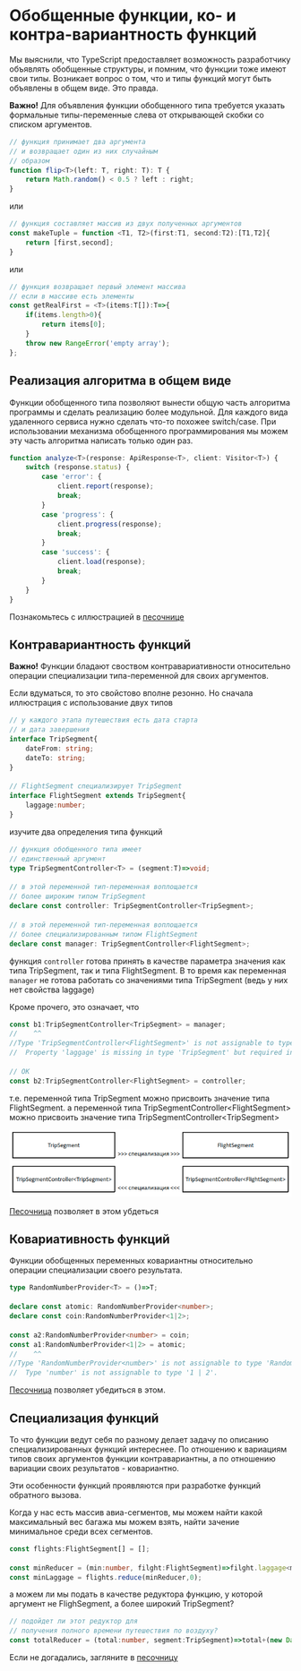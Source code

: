 # Обобщенные функции, ко- и контра-вариантность функций

Мы выяснили, что TypeScript предоставляет возможность разработчику объявлять обобщенные структуры, и помним, что функции тоже имеют свои типы. Возникает вопрос о том, что и типы функций могут быть объявлены в общем виде. Это правда.

**Важно!** Для объявления функции обобщенного типа требуется указать формальные типы-переменные слева от открывающей скобки со списком аргументов.

```ts
// функция принимает два аргумента
// и возвращает один из них случайным 
// образом
function flip<T>(left: T, right: T): T {
    return Math.random() < 0.5 ? left : right;
}
```

или

```ts
// функция составляет массив из двух полученных аргументов
const makeTuple = function <T1, T2>(first:T1, second:T2):[T1,T2]{
    return [first,second];
}
```

или

```ts
// функция возвращает первый элемент массива
// если в массиве есть элементы
const getRealFirst = <T>(items:T[]):T=>{
    if(items.length>0){
        return items[0];
    }
    throw new RangeError('empty array');
};
```

## Реализация алгоритма в общем виде

Функции обобщенного типа позволяют вынести общую часть алгоритма программы и сделать реализацию более модульной. Для каждого вида удаленного сервиса нужно сделать что-то похожее switch/case. При использовании механизма обобщенного программирования мы можем эту часть алгоритма написать только один раз.

```ts
function analyze<T>(response: ApiResponse<T>, client: Visitor<T>) {
    switch (response.status) {
        case 'error': {
            client.report(response);
            break;
        }
        case 'progress': {
            client.progress(response);
            break;
        }
        case 'success': {
            client.load(response);
            break;
        }
    }
}
```

Познакомьтесь с иллюстрацией в [песочнице](https://www.typescriptlang.org/play?removeComments=true&jsx=0&ssl=39&ssc=2&pln=24&pc=1#code/JYOwLgpgTgZghgYwgAgLIQM4bgcwgHgBUA+ZAbwChlrkMw4wBXDALmQHINGEkt2BuKjQAmDOG0KCAvhVCRYiFAEEADsACiUKAHso5IdToNmbdtB1QBB5AFtM2PGzpRQOaRVnho8JMgAKOjhQ9vo0tPRMrBwqgcF8gmFg2vQANmwgjDYARtAJItogEOmZOVDunvI+KABqwBjASVBEpJRhKdpwwgAUAG5wKYxF5Mii9BLIUgCUbD3awMJ51MEqumBd5rpsZLb2uEPOrhPTyLPzi8gx2kH2XUaQW8hJqcXZ0AA0IwVDGa96UzNzBYUGQUMAATxUyjUACVMCsQBgCCRkABeNC7PDNZAAH2Qqg0Wl0OP8sXsggoMEYIAQYGABWQcBA-TBAC8kcQunF4Yi2PjYRhueyPggUsAIOA2LV6o1mpNQjQMAB3BoIAAWyE5cIKiIAdHdmHLWmEaAg4IiOBtLFtrMaTaLxWAdctVpqBdqIJNzrbqFlgnAANZemgyb3IU3m9iXa58a2hsIisXgHVRuIYV2Cz0272+iABoPUEPe8MoTjcXgYdixuPUBMOnXtTrp92Z6s+v2BrMF6wyKRAA)

## Контравариантность функций

**Важно!** Функции бладают своством контравариативности относительно операции специализации типа-переменной для своих аргументов.

Если вдуматься, то это свойстово вполне резонно. Но сначала иллюстрация с использование двух типов

```ts
// у каждого этапа путешествия есть дата старта 
// и дата завершения
interface TripSegment{
    dateFrom: string;
    dateTo: string;
}

// FlightSegment специализирует TripSegment
interface FlightSegment extends TripSegment{
    laggage:number;
}
```

изучите два определения типа функций

```ts
// функция обобщенного типа имеет
// единственный аргумент
type TripSegmentController<T> = (segment:T)=>void;

// в этой переменной тип-переменная воплощается
// более широким типом TripSegment
declare const controller: TripSegmentController<TripSegment>;

// в этой переменной тип-переменная воплощается 
// более специализированным типом FlightSegment
declare const manager: TripSegmentController<FlightSegment>;
```

функция `controller` готова принять в качестве параметра значения как типа TripSegment, так и типа FlightSegment. В то время как переменная `manager` не готова работать со значениями типа TripSegment (ведь у них нет свойства laggage)

Кроме прочего, это означает, что

```ts
const b1:TripSegmentController<TripSegment> = manager;
//    ^^
//Type 'TripSegmentController<FlightSegment>' is not assignable to type 'TripSegmentController<TripSegment>'.
//  Property 'laggage' is missing in type 'TripSegment' but required in type 'FlightSegment'.

// ОК
const b2:TripSegmentController<FlightSegment> = controller;
```

т.е. переменной типа TripSegment можно присвоить значение типа FlightSegment. а переменной типа TripSegmentController&lt;FlightSegment> можно присвоить значение типа TripSegmentController&lt;TripSegment>

![контравариативность функций](assets/contravariance.png)

[Песочница](https://www.typescriptlang.org/play?removeComments=true&jsx=0#code/JYOwLgpgTgZghgYwgAgCpWABwMoQOYC2E4A3gFDKXIAmckAYlAPYEBcyAzmBiHgNwUqtSKibsuPfmQC+ZMqEixEKegBtgeABZhchYmGQQAHpBDUOaDDnxFSgyqrh48TiKxABXAgCNoA2WRgAJ6YKOhYurZgAMJM4MyqqtAAPKgAfMgAvMgAFBw2+qyoAJSZaQBuTMDUAmTUEAiOUCgIcVzIrfFMidDs4dZ64LFdPVCpVpH6aQL1jXDNHW0GBHAgrlB9EwVDcdzdSWNqGtqT4NNyne3eAIxFW4MxuwkH4xHbYBnZK2t4fmQA9P8qMgAHoggH-VAhFAAcn6p0eIxeRy0OneaRhyGAFhATAMcA4HA0a28SWQYCY5OhyDh9yiwz2o1eAyiGIAdBDKAAFZihKDBGmOZyuTHY5AEbFE3hYkBU0I0+HvTHeDwGZoARw8wGa1BlcthKJOSo5nMAeCCALBAyJcDN4AEx3N4PBnPFKGtEPT6LJF+IA) позволяет в этом убдеться

## Ковариативность функций

Функции обобщенных переменных ковариантны относительно операции специализации своего результата.

```ts
type RandomNumberProvider<T> = ()=>T;

declare const atomic: RandomNumberProvider<number>;
declare const coin:RandomNumberProvider<1|2>;

const a2:RandomNumberProvider<number> = coin;
const a1:RandomNumberProvider<1|2> = atomic;
//    ^^
//Type 'RandomNumberProvider<number>' is not assignable to type 'RandomNumberProvider<1 | 2>'.
//  Type 'number' is not assignable to type '1 | 2'.
```

[Песочница](https://www.typescriptlang.org/play?removeComments=true&jsx=0&ssl=10&ssc=53&pln=1&pc=1#code/C4TwDgpgBASghgOwCYHsC2A5ArmgRhAJwAUCUA3ASyUIB4AVAPigF4oAKASmYboG4AoftQDGAGzgFowlAgDOwKHGDoKwgFyxEqTDnzFSlagRoJdhBgJHjJUaXIXSKCNfGTpseQiXJVaARgAfACYLQTt5RSCXLXczfR8jEzimVkcEAXCFOD9otx1PeMN-YJTFZTRVAQB6Kqg6qAA9Bv4aunBoAHJXbQ89byLjUwKGDqgKWSgEFCzZWQoAcwQ4XFFoZShQSCgumPy+g19jPygAqBCOgDoW2qg2rY6hvVHxyenFWYWllbWUDfbt46nIKXIA) позволяет убедиться в этом.

## Специализация функций

То что функции ведут себя по разному делает задачу по описанию специализированных функций интереснее. По отношению к вариациям типов своих аргументов функции контравариантны, а по отношению вариации своих результатов - ковариантно.

Эти особенности функций проявляются при разработке функций обратного вызова.

Когда у нас есть массив авиа-сегментов, мы можем найти какой максимальный вес багажа мы можем взять, найти зачение минимальное среди всех сегментов.

```ts
const flights:FlightSegment[] = [];

const minReducer = (min:number, filght:FlightSegment)=>filght.laggage<min?filght.laggage:min;
const minLaggage = flights.reduce(minReducer,0);
```

а можем ли мы подать в качестве редуктора функцию, у которой аргумент не FlighSegment, а более широкий TripSegment?

```ts
// подойдет ли этот редуктор для 
// получения полного времени путешествия по воздуху?
const totalReducer = (total:number, segment:TripSegment)=>total+(new Date(segment.dateTo).valueOf()-new Date(segment.dateFrom).valueOf());
```

Если не догадались, загляните в [песочницу](https://www.typescriptlang.org/play?removeComments=true&jsx=0#code/JYOwLgpgTgZghgYwgAgCpWABwMoQOYC2E4A3gFDKXIAmckAYlAPYEBcyAzmBiHgNwUqtSKibsuPfmQC+ZMqEixEKegBtgeABZhchYmGQQAHpBDUOaDDnxFSgyqrh48TiKxABXAgCNoA2WRgAJ6YKOhYurZgAMJM4MyqqtAAPKgAfMgAvMgAFBw2+qyoAJSZaQBuTMDUAmTUEAiOUCgIcVzIrfFMidDs4dZ64LFdPVCpVpH6aQL1jXDNHW0GBHAgrlB9EwVDcdzdSWNqGtqT4NNyne3eAIxFW4MxuwkH4xHbYBnZK2t4fmQA9P8qMgAHoggH-VAhFAAcn6p0eIxeRy0OneaRhyGAFhATAMcA4HA0a28SWQYCY5OhyDh9yiwz2o1eAyiGIAdBDKAAFZihKDBGmOZyuTHY5AEbFE3hYkBU0I0+HvTHeDwGZoARw8wGa1BlcthKJOSo5nMAeCCALBAyJcDN4AEx3N4PBnPFKGtEPT6LJF-C5LZAwdSojisN0IgDaAF0sshI7VreLQAAlCDUDxIKDRnISkDuLy+KAAGn9wFUqJDgaND1KaRgJdRbKFLl+yWzAH5a6XtA2nE23NmBPHswAZHuuaMB45gDhsnVpiBZpMpueFgAMxTjfopYDgqmTqfTma3O9zPmgRfyDwdLP01aPqgA1DkQBAAO7IAAidHnF6ibOEEFEYo2XKHcPAgAB5GAcmKABaZ830-SA8neP8v0YFggJA1QwMg6D119EB2jAYBt1UN1UGAIhxwrKcZyXJAcjvPdlwLNc+CAA)
